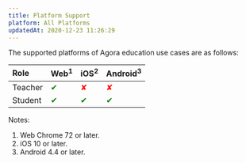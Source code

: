```yaml
---
title: Platform Support
platform: All Platforms
updatedAt: 2020-12-23 11:26:29
---
```

The supported platforms of Agora education use cases are as follows:

| Role | Web<sup>1</sup> | iOS<sup>2</sup> | Android<sup>3</sup> |
| :------- | :--- | :--- | :------- |
| Teacher   | <font color="green">✔    | <font color="red">✘    | <font color="red">✘        |
| Student   | <font color="green">✔    | <font color="green">✔    | <font color="green">✔       |

Notes: 

1. Web Chrome 72 or later.
2. iOS 10 or later.
3. Android 4.4 or later.
